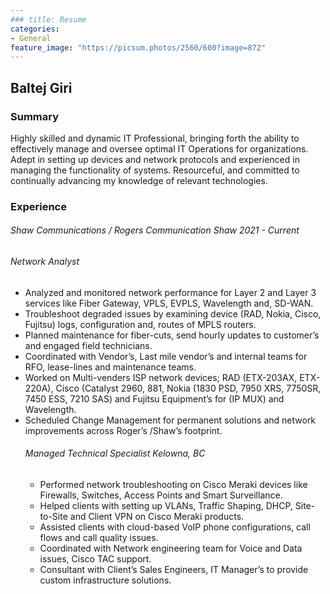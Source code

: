```yaml
---
### title: Resume
categories:
- General
feature_image: "https://picsum.photos/2560/600?image=872"
---
```


## Baltej Giri

### Summary
Highly skilled and dynamic IT Professional, bringing forth the ability to effectively manage and oversee
optimal IT Operations for organizations. Adept in setting up devices and network protocols and experienced
in managing the functionality of systems. Resourceful, and committed to continually advancing my
knowledge of relevant technologies.

### Experience
###### Shaw Communications / Rogers Communication Shaw 2021 - Current
###### Network Analyst
- Analyzed and monitored network performance for Layer 2 and Layer 3 services like Fiber Gateway,
VPLS, EVPLS, Wavelength and, SD-WAN.
- Troubleshoot degraded issues by examining device (RAD, Nokia, Cisco, Fujitsu) logs, configuration
and, routes of MPLS routers.
- Planned maintenance for fiber-cuts, send hourly updates to customer’s and engaged field technicians.
- Coordinated with Vendor’s, Last mile vendor’s and internal teams for RFO, lease-lines and
maintenance teams.
- Worked on Multi-venders ISP network devices; RAD (ETX-203AX, ETX-220A), Cisco (Catalyst
2960, 881, Nokia (1830 PSD, 7950 XRS, 7750SR, 7450 ESS, 7210 SAS) and Fujitsu Equipment’s for
(IP MUX) and Wavelength.
- Scheduled Change Management for permanent solutions and network improvements across Roger’s
/Shaw’s footprint.
    ###### Managed Technical Specialist Kelowna, BC
   - Performed network troubleshooting on Cisco Meraki devices like Firewalls, Switches, Access Points
and Smart Surveillance.
   - Helped clients with setting up VLANs, Traffic Shaping, DHCP, Site-to-Site and Client VPN on
Cisco Meraki products.
   - Assisted clients with cloud-based VoIP phone configurations, call flows and call quality issues.
   - Coordinated with Network engineering team for Voice and Data issues, Cisco TAC support.
   - Consultant with Client’s Sales Engineers, IT Manager’s to provide custom infrastructure solutions.
